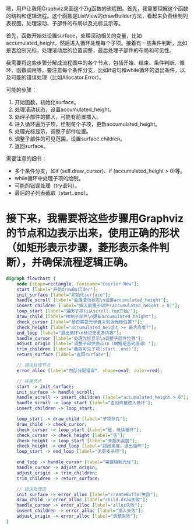 嗯，用户让我用Graphviz来画这个Zig函数的流程图。首先，我需要理解这个函数的结构和逻辑流程。这个函数是ListView的drawBuilder方法，看起来负责绘制列表视图，处理滚动、子部件的布局以及光标显示等。

首先，函数开始处设置surface，处理滚动相关的变量，比如accumulated_height，然后进入循环处理每个子项。接着有一些条件判断，比如是否绘制光标，处理滚动后的位置调整，最后处理子部件的布局和可见性。

我需要将这些步骤分解成流程图中的各个节点，包括开始、结束、条件判断、循环、函数调用等。要注意每个条件分支，比如if语句和while循环的退出条件，以及可能的错误处理（比如Allocator.Error）。

可能的步骤：
1. 开始函数，初始化surface。
2. 处理滚动状态，设置accumulated_height。
3. 处理子部件的插入，可能有前置插入。
4. 进入循环遍历子项，绘制每个子项，更新accumulated_height。
5. 处理光标显示，调整子部件位置。
6. 调整子部件的可见范围，设置surface.children。
7. 返回surface。

需要注意的细节：
- 多个条件分支，如if (self.draw_cursor)、if (accumulated_height > 0)等。
- while循环中处理子项的绘制。
- 可能的错误处理（try语句）。
- 最后的子列表截取（start..end）。

接下来，我需要将这些步骤用Graphviz的节点和边表示出来，使用正确的形状（如矩形表示步骤，菱形表示条件判断），并确保流程逻辑正确。
================================================
```dot
digraph flowchart {
    node [shape=rectangle, fontname="Courier New"];
    start [label="开始drawBuilder"];
    init_surface [label="初始化surface"];
    handle_scroll [label="处理滚动状态\n设置accumulated_height"];
    insert_children [label="插入前置子部件(accumulated_height > 0)"];
    loop_start [label="遍历子项(i从scroll.top开始)"];
    draw_child [label="绘制子部件\n更新accumulated_height"];
    check_cursor [label="是否需要光标且未到达光标位置?"];
    check_height [label="accumulated_height >= 最大高度?"];
    end_loop [label="退出循环\n标记无更多内容"];
    handle_cursor [label="处理光标显示\n调整子部件位置"];
    adjust_origin [label="调整子部件原点\n（根据是否到底部）"];
    trim_children [label="截取可见子项(start..end)"];
    return_surface [label="返回surface"];

    // 错误处理节点
    error_alloc [label="内存分配错误", shape=oval, color=red];

    // 连接节点
    start -> init_surface;
    init_surface -> handle_scroll;
    handle_scroll -> insert_children [label="accumulated_height > 0"];
    handle_scroll -> loop_start [label="否则直接进入循环"];
    insert_children -> loop_start;

    loop_start -> draw_child [label="子项存在"];
    draw_child -> check_cursor;
    check_cursor -> loop_start [label="是，继续循环"];
    check_cursor -> check_height [label="否"];
    check_height -> loop_start [label="未超出高度"];
    check_height -> end_loop [label="超出高度，退出循环"];
    loop_start -> end_loop [label="无更多子项"];

    end_loop -> handle_cursor [label="需要绘制光标"];
    handle_cursor -> adjust_origin;
    adjust_origin -> trim_children;
    trim_children -> return_surface;

    // 错误处理边
    init_surface -> error_alloc [label="createBuffer失败"];
    draw_child -> error_alloc [label="child.draw失败"];
    handle_cursor -> error_alloc [label="alloc失败"];
    insert_children -> error_alloc [label="插入失败"];
    adjust_origin -> error_alloc [label="调整失败"];
}
```
